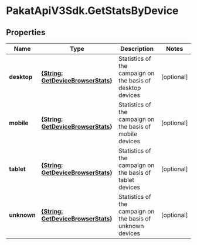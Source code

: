 # PakatApiV3Sdk.GetStatsByDevice

## Properties
Name | Type | Description | Notes
------------ | ------------- | ------------- | -------------
**desktop** | [**{String: GetDeviceBrowserStats}**](GetDeviceBrowserStats.md) | Statistics of the campaign on the basis of desktop devices | [optional] 
**mobile** | [**{String: GetDeviceBrowserStats}**](GetDeviceBrowserStats.md) | Statistics of the campaign on the basis of mobile devices | [optional] 
**tablet** | [**{String: GetDeviceBrowserStats}**](GetDeviceBrowserStats.md) | Statistics of the campaign on the basis of tablet devices | [optional] 
**unknown** | [**{String: GetDeviceBrowserStats}**](GetDeviceBrowserStats.md) | Statistics of the campaign on the basis of unknown devices | [optional] 


